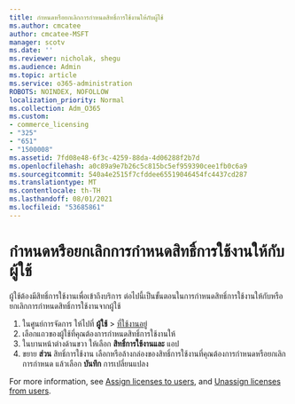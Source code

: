 ```yaml
---
title: กําหนดหรือยกเลิกการกําหนดสิทธิ์การใช้งานให้กับผู้ใช้
ms.author: cmcatee
author: cmcatee-MSFT
manager: scotv
ms.date: ''
ms.reviewer: nicholak, shegu
ms.audience: Admin
ms.topic: article
ms.service: o365-administration
ROBOTS: NOINDEX, NOFOLLOW
localization_priority: Normal
ms.collection: Adm_O365
ms.custom:
- commerce_licensing
- "325"
- "651"
- "1500008"
ms.assetid: 7fd08e48-6f3c-4259-88da-4d06288f2b7d
ms.openlocfilehash: a0c89a9e7b26c5c815bc5ef959390cee1fb0c6a9
ms.sourcegitcommit: 540a4e2515f7cfddee65519046454fc4437cd287
ms.translationtype: MT
ms.contentlocale: th-TH
ms.lasthandoff: 08/01/2021
ms.locfileid: "53685861"
---
```

# <a name="assign-or-unassign-licenses-to-users"></a>กําหนดหรือยกเลิกการกําหนดสิทธิ์การใช้งานให้กับผู้ใช้

ผู้ใช้ต้องมีสิทธิ์การใช้งานเพื่อเข้าถึงบริการ ต่อไปนี้เป็นขั้นตอนในการกําหนดสิทธิ์การใช้งานให้กับหรือยกเลิกการกําหนดสิทธิ์การใช้งานจากผู้ใช้
  
1. ในศูนย์การจัดการ ให้ไปที่ **ผู้ใช้** \> [ที่ใช้งานอยู่](https://go.microsoft.com/fwlink/p/?linkid=834822)
2. เลือกแถวของผู้ใช้ที่คุณต้องการกําหนดสิทธิ์การใช้งานให้
3. ในบานหน้าต่างด้านขวา ให้เลือก **สิทธิ์การใช้งานและ** แอป
4. ขยาย **ส่วน** สิทธิ์การใช้งาน เลือกหรือล้างกล่องของสิทธิ์การใช้งานที่คุณต้องการกําหนดหรือยกเลิกการกําหนด แล้วเลือก **บันทึก** การเปลี่ยนแปลง

For more information, see [Assign licenses to users](/microsoft-365/admin/manage/assign-licenses-to-users), and [Unassign licenses from users](/microsoft-365/admin/manage/remove-licenses-from-users).